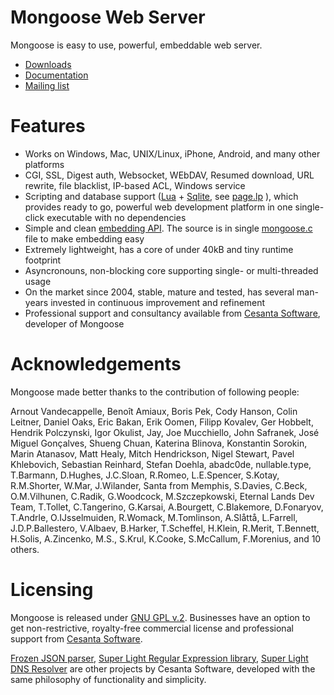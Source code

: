 # Mongoose Web Server

Mongoose is easy to use, powerful, embeddable web server.
   * [Downloads](http://cesanta.com/#downloads)
   * [Documentation](http://cesanta.com/#docs,Usage.md)
   * [Mailing list](http://groups.google.com/group/mongoose-users)

# Features

- Works on Windows, Mac, UNIX/Linux, iPhone, Android, and many other platforms
- CGI, SSL, Digest auth, Websocket, WEbDAV, Resumed download, URL rewrite, file blacklist, IP-based ACL, Windows service
- Scripting and database support ([Lua](http://lua.org) +
[Sqlite](http://sqlite.org), see
[page.lp](https://github.com/cesanta/mongoose/blob/master/build/test/page.lp) ),
  which provides ready to go, powerful web development platform in
  one single-click executable with no dependencies
- Simple and clean
  [embedding API](https://github.com/cesanta/mongoose/blob/master/mongoose.h).
  The source is in single
  [mongoose.c](https://github.com/cesanta/mongoose/blob/master/mongoose.c) file
  to make embedding easy
- Extremely lightweight, has a core of under 40kB and tiny runtime footprint
- Asyncronouns, non-blocking core supporting single- or multi-threaded usage
- On the market since 2004, stable, mature and tested,
  has several man-years invested in continuous improvement and refinement
- Professional support and consultancy available from
[Cesanta Software](http://cesanta.com), developer of Mongoose

# Acknowledgements

Mongoose made better thanks to the contribution of following people:

Arnout Vandecappelle, Benoît Amiaux, Boris Pek, Cody Hanson, Colin Leitner,
Daniel Oaks, Eric Bakan, Erik Oomen, Filipp Kovalev, Ger Hobbelt,
Hendrik Polczynski, Igor Okulist, Jay, Joe Mucchiello, John Safranek,
José Miguel Gonçalves, Shueng Chuan, Katerina Blinova, Konstantin Sorokin,
Marin Atanasov, Matt Healy, Mitch Hendrickson, Nigel Stewart, Pavel Khlebovich,
Sebastian Reinhard, Stefan Doehla, abadc0de, nullable.type,
T.Barmann, D.Hughes, J.C.Sloan, R.Romeo, L.E.Spencer, S.Kotay, R.M.Shorter,
W.Mar, J.Wilander, Santa from Memphis, S.Davies, C.Beck,
O.M.Vilhunen, C.Radik, G.Woodcock, M.Szczepkowski,
Eternal Lands Dev Team, T.Tollet, C.Tangerino, G.Karsai, A.Bourgett,
C.Blakemore, D.Fonaryov, T.Andrle, O.IJsselmuiden, R.Womack, M.Tomlinson,
A.Slåttå, L.Farrell, J.D.P.Ballestero, V.Albaev, B.Harker, T.Scheffel, H.Klein,
R.Merit, T.Bennett, H.Solis, A.Zincenko, M.S., S.Krul, K.Cooke, S.McCallum,
F.Morenius, and 10 others.

# Licensing

Mongoose is released under
[GNU GPL v.2](http://www.gnu.org/licenses/old-licenses/gpl-2.0.html).
Businesses have an option to get non-restrictive, royalty-free commercial
license and professional support from
[Cesanta Software](http://cesanta.com).

[Frozen JSON parser](https://github.com/cesanta/frozen),
[Super Light Regular Expression library](https://github.com/cesanta/slre),
[Super Light DNS Resolver](https://github.com/cesanta/sldr)
are other projects by Cesanta Software, developed with the same philosophy
of functionality and simplicity.
